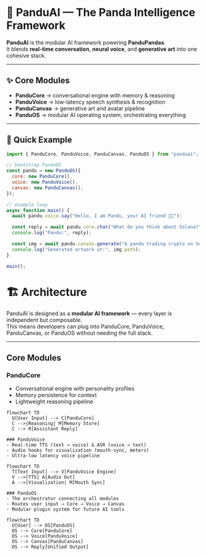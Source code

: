# 🐼 PanduAI — The Panda Intelligence Framework

**PanduAI** is the modular AI framework powering **PanduPandas**.  
It blends **real-time conversation**, **neural voice**, and **generative art** into one cohesive stack.  

---

## ✨ Core Modules

- **PanduCore** → conversational engine with memory & reasoning  
- **PanduVoice** → low-latency speech synthesis & recognition  
- **PanduCanvas** → generative art and avatar pipeline  
- **PanduOS** → modular AI operating system, orchestrating everything  

---

## 🚀 Quick Example

```js
import { PanduCore, PanduVoice, PanduCanvas, PanduOS } from "panduai";

// bootstrap PanduOS
const pandu = new PanduOS({
  core: new PanduCore(),
  voice: new PanduVoice(),
  canvas: new PanduCanvas(),
});

// example loop
async function main() {
  await pandu.voice.say("Hello, I am Pandu, your AI friend 🐼✨");

  const reply = await pandu.core.chat("What do you think about Solana?");
  console.log("Pandu:", reply);

  const img = await pandu.canvas.generate("A panda trading crypto on Solana");
  console.log("Generated artwork at:", img.path);
}

main();
```
# 🏗  Architecture

PanduAI is designed as a **modular AI framework** — every layer is independent but composable.  
This means developers can plug into PanduCore, PanduVoice, PanduCanvas, or PanduOS without needing the full stack.

---

## Core Modules

### PanduCore
- Conversational engine with personality profiles  
- Memory persistence for context  
- Lightweight reasoning pipeline  

```
flowchart TD
  U[User Input] --> C[PanduCore]
  C -->|Reasoning| M[Memory Store]
  C --> R[Assistant Reply]

### PanduVoice
- Real-time TTS (text → voice) & ASR (voice → text)
- Audio hooks for visualization (mouth-sync, meters)
- Ultra-low latency voice pipeline

flowchart TD
  T[Text Input] --> V[PanduVoice Engine]
  V -->|TTS| A[Audio Out]
  A -->|Visualization| M[Mouth Sync]

### PanduOS
- The orchestrator connecting all modules
- Routes user input → Core → Voice → Canvas
- Modular plugin system for future AI tools

flowchart TD
  U[User] --> OS[PanduOS]
  OS --> Core[PanduCore]
  OS --> Voice[PanduVoice]
  OS --> Canvas[PanduCanvas]
  OS --> Reply[Unified Output]

